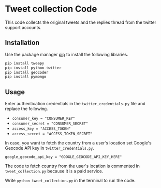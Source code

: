 # Tweet collection Code

This code collects the original tweets and the replies thread from the twitter support accounts. 

## Installation

Use the package manager [pip](https://pip.pypa.io/en/stable/) to install the following libraries.

```bash
pip install tweepy
pip install python-twitter
pip install geocoder
pip install pymongo
```


## Usage

Enter authentication credentials in the ``twitter_credentials.py`` file and replace the following.

* ``consumer_key = "CONSUMER_KEY"`` 
* ``consumer_secret = "CONSUMER_SECRET"``
* ``access_key = "ACCESS_TOKEN"``
* ``access_secret = "ACCESS_TOKEN_SECRET"``

In case, you want to fetch the country from a user's location set Google's Geocode API key in ``twitter_credentials.py``.

``google_geocode_api_key = "GOOGLE_GEOCODE_API_KEY_HERE"``


The code to fetch country from the user's location is commented in ``tweet_collection.py`` because it is a paid service.

Write `python tweet_collection.py` in the terminal to run the code.


